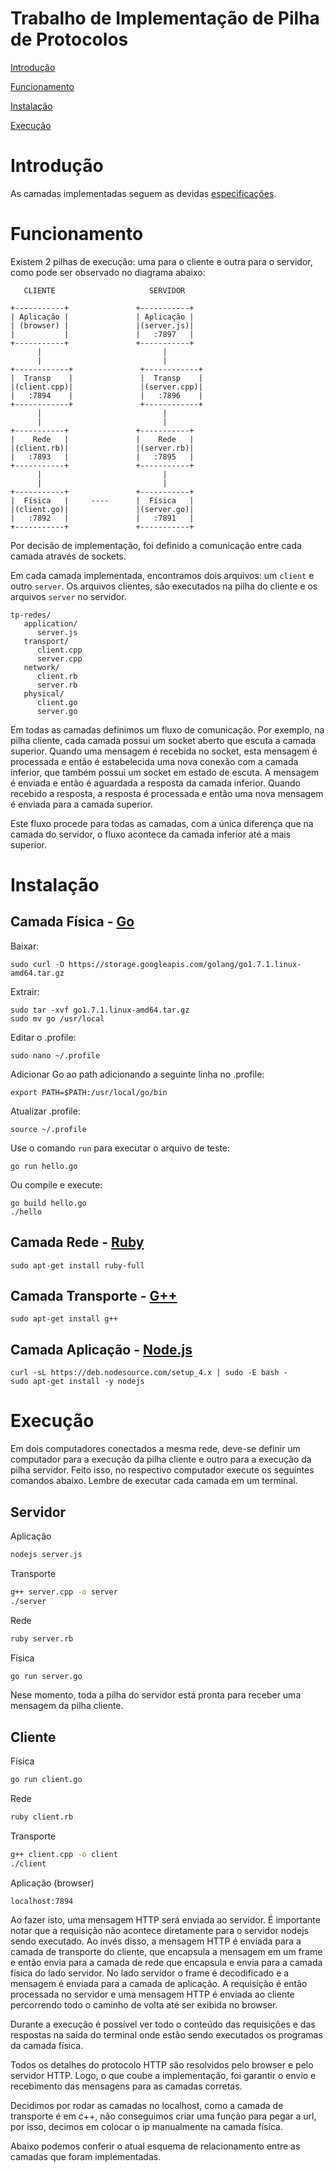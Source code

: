 # Trabalho de Implementação de Pilha de Protocolos

[Introdução](#introducao)

[Funcionamento](#funcionamento)

[Instalação](#instalação)

[Execução](#execução)

# Introdução

As camadas implementadas seguem as devidas [especificações](https://docs.google.com/document/preview?hgd=1&id=1O3cNM0T6gFNz9PeMYcnzbmBzEe8J7k34DaefJDSsv4A).

# Funcionamento

Existem 2 pilhas de execução: uma para o cliente e outra para o servidor, como pode ser observado no diagrama abaixo:

```
   CLIENTE                     SERVIDOR

+-----------+               +-----------+
| Aplicação |               | Aplicação |
| (browser) |               |(server.js)|
|           |               |   :7897   |
+-----------+               +-----------+
      |                           |
      |                           |
+------------+               +------------+
|  Transp    |               |  Transp    |
|(client.cpp)|               |(server.cpp)|
|   :7894    |               |   :7896    |
+------------+               +------------+
      |                           |
      |                           |
+-----------+               +-----------+
|    Rede   |               |    Rede   |
|(client.rb)|               |(server.rb)|
|   :7893   |               |   :7895   |
+-----------+               +-----------+
      |                           |
      |                           |
+-----------+               +-----------+
|  Física   |     ----      |  Física   |
|(client.go)|               |(server.go)|
|   :7892   |               |   :7891   |
+-----------+               +-----------+
```

Por decisão de implementação, foi definido a comunicação entre cada camada através de sockets.

Em cada camada implementada, encontramos dois arquivos: um `client` e outro `server`. Os arquivos clientes, são executados na pilha do cliente e os arquivos `server` no servidor.

```
tp-redes/
   application/
      server.js
   transport/
      client.cpp
      server.cpp
   network/
      client.rb
      server.rb
   physical/
      client.go
      server.go
```

Em todas as camadas definimos um fluxo de comunicação. Por exemplo, na pilha cliente, cada camada possui um socket aberto que escuta a camada superior. Quando uma mensagem é recebida no socket, esta mensagem é processada e então é estabelecida uma nova conexão com a camada inferior, que também possui um socket em estado de escuta. A mensagem é enviada e então é aguardada a resposta da camada inferior. Quando recebido a resposta, a resposta é processada e então uma nova mensagem é enviada para a camada superior.

Este fluxo procede para todas as camadas, com a única diferença que na camada do servidor, o fluxo acontece da camada inferior até a mais superior.


# Instalação

## Camada Física - [Go](https://golang.org/)

Baixar:

```
sudo curl -O https://storage.googleapis.com/golang/go1.7.1.linux-amd64.tar.gz
```

Extrair:

```
sudo tar -xvf go1.7.1.linux-amd64.tar.gz
sudo mv go /usr/local
```

Editar o .profile:

```
sudo nano ~/.profile
```

Adicionar Go ao path adicionando a seguinte linha no .profile:

```
export PATH=$PATH:/usr/local/go/bin
```

Atualizar .profile:

```
source ~/.profile
```

Use o comando `run` para executar o arquivo de teste:

```
go run hello.go
```

Ou compile e execute:

```
go build hello.go
./hello
```

## Camada Rede - [Ruby](https://www.ruby-lang.org/pt/documentation/installation/)

```
sudo apt-get install ruby-full
```


## Camada Transporte - [G++](https://gcc.gnu.org/)

```
sudo apt-get install g++
```

## Camada Aplicação - [Node.js](nodejs.org)

```
curl -sL https://deb.nodesource.com/setup_4.x | sudo -E bash -
sudo apt-get install -y nodejs
```



# Execução

Em dois computadores conectados a mesma rede, deve-se definir um computador para a execução da pilha cliente e outro para a execução da pilha servidor. Feito isso, no respectivo computador execute os seguintes comandos abaixo. Lembre de executar cada camada em um terminal.

## Servidor

Aplicação
```bash
nodejs server.js
```

Transporte
```bash
g++ server.cpp -o server
./server
```
Rede
```bash
ruby server.rb
```
Física
```bash
go run server.go
```
Nese momento, toda a pilha do servidor está pronta para receber uma mensagem da pilha cliente.

## Cliente


Física
```bash
go run client.go
```

Rede
```bash
ruby client.rb
```

Transporte
```bash
g++ client.cpp -o client
./client
```

Aplicação (browser)
```
localhost:7894
```


Ao fazer isto, uma mensagem HTTP será enviada ao servidor. É importante notar que a requisição não acontece diretamente para o servidor nodejs sendo executado. Ao invés disso, a mensagem HTTP é enviada para a camada de transporte do cliente, que encapsula a mensagem em um frame e então envia para a camada de rede que encapsula e envia para a camada física do lado servidor. No lado servidor o frame é decodificado e a mensagem é enviada para a camada de aplicação. A requisição é então processada no servidor e uma mensagem HTTP é enviada ao cliente percorrendo todo o caminho de volta até ser exibida no browser.

Durante a execução é possível ver todo o conteúdo das requisições e das respostas na saída do terminal onde estão sendo executados os programas da camada física.

Todos os detalhes do protocolo HTTP são resolvidos pelo browser e pelo servidor HTTP.  Logo, o que coube a implementação, foi garantir o envio e recebimento das mensagens para as camadas corretas.

Decidimos por rodar as camadas no localhost, como a camada de transporte é em c++, não conseguimos criar uma função para pegar a url, por isso, decimos em colocar o ip manualmente na camada física.

Abaixo podemos conferir o atual esquema de relacionamento entre as camadas que foram implementadas.
